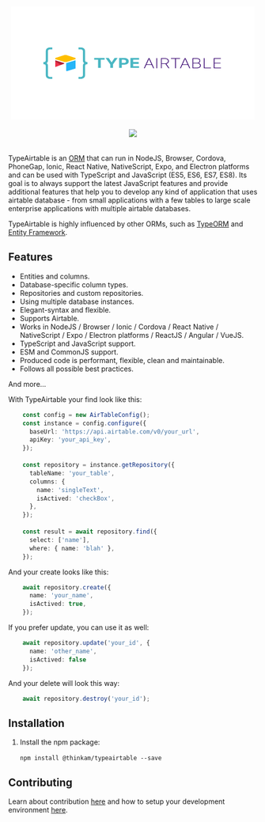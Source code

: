 <div align="center">
  <a href="http://typeorm.io/">
    <img src="https://github.com/thinkam/typeairtable/raw/main/resources/logo_big.png" width="492" height="228">
  </a>
  <br>
  <br>
	<a href="https://discord.gg/5uKxsrVTMR">
		<img src="https://img.shields.io/discord/542463140646879272">
	</a>
  <br>
  <br>
</div>

TypeAirtable is an [ORM](https://en.wikipedia.org/wiki/Object-relational_mapping)
that can run in NodeJS, Browser, Cordova, PhoneGap, Ionic, React Native, NativeScript, Expo, and Electron platforms
and can be used with TypeScript and JavaScript (ES5, ES6, ES7, ES8).
Its goal is to always support the latest JavaScript features and provide additional features
that help you to develop any kind of application that uses airtable database - from
small applications with a few tables to large scale enterprise applications
with multiple airtable databases.

TypeAirtable is highly influenced by other ORMs, such as [TypeORM](https://typeorm.io/) and [Entity Framework](https://www.asp.net/entity-framework).

## Features

-   Entities and columns.
-   Database-specific column types.
-   Repositories and custom repositories.
-   Using multiple database instances.
-   Elegant-syntax and flexible.
-   Supports Airtable.
-   Works in NodeJS / Browser / Ionic / Cordova / React Native / NativeScript / Expo / Electron platforms / ReactJS / Angular / VueJS.
-   TypeScript and JavaScript support.
-   ESM and CommonJS support.
-   Produced code is performant, flexible, clean and maintainable.
-   Follows all possible best practices.

And more...

With TypeAirtable your find look like this:

```typescript
    const config = new AirTableConfig();
    const instance = config.configure({
      baseUrl: 'https://api.airtable.com/v0/your_url',
      apiKey: 'your_api_key',
    });

    const repository = instance.getRepository({
      tableName: 'your_table',
      columns: {
        name: 'singleText',
        isActived: 'checkBox',
      },
    });

    const result = await repository.find({
      select: ['name'],
      where: { name: 'blah' },
    });
```

And your create looks like this:

```typescript
    await repository.create({
      name: 'your_name',
      isActived: true,
    });
```

If you prefer update, you can use it as well:

```typescript
    await repository.update('your_id', {
      name: 'other_name',
      isActived: false
    });
```

And your delete will look this way:

```typescript
    await repository.destroy('your_id');
```

## Installation

1. Install the npm package:

    `npm install @thinkam/typeairtable --save`

## Contributing

Learn about contribution [here](https://github.com/thinkam/typeairtable/blob/main/CONTRIBUTING.md) and how to setup your development environment [here](https://github.com/thinkam/typeairtable/blob/main/DEVELOPER.md).
